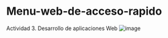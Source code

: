 # Menu-web-de-acceso-rapido
Actividad 3. Desarrollo de aplicaciones Web
![image](https://github.com/Ronny12301/Menu-web-de-acceso-rapido/assets/100802754/5770b307-7789-4c28-b7f2-22be77cb3793)

